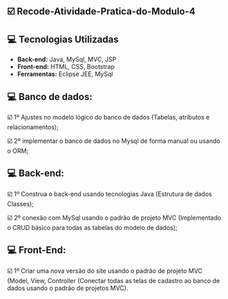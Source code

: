 ## :ballot_box_with_check: Recode-Atividade-Pratica-do-Modulo-4


## :computer: Tecnologias Utilizadas

* **Back-end:** Java, MySql, MVC, JSP
* **Front-end:** HTML, CSS, Bootstrap
* **Ferramentas:** Eclipse JEE, MySql

## :computer: Banco de dados:
 
☑️ 1º Ajustes no modelo lógico do banco de dados (Tabelas, atributos e relacionamentos);

☑️ 2º implementar o banco de dados no Mysql de forma manual ou usando o ORM;

## :computer: Back-end:

☑️ 1º Construa o back-end usando tecnologias Java (Estrutura de dados Classes);

☑️ 2º conexão com MySql usando o padrão de projeto MVC (Implementado o CRUD básico para todas as tabelas do modelo de dados);

## :computer: Front-End:

☑️ 1º Criar uma nova versão do site usando o padrão de projeto MVC (Model, View, Controller (Conectar todas as telas de cadastro ao banco de dados usando o padrão de projetos MVC). 


